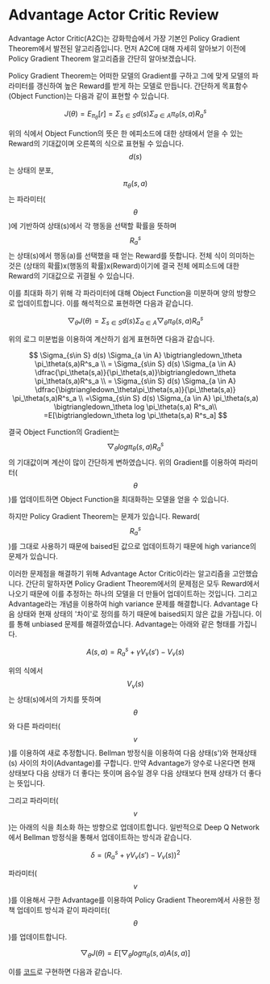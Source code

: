 # Advantage Actor Critic Review

Advantage Actor Critic\(A2C\)는 강화학습에서 가장 기본인 Policy Gradient Theorem에서 발전된 알고리즘입니다. 먼저 A2C에 대해 자세히 알아보기 이전에 Policy Gradient Theorem 알고리즘을 간단히 알아보겠습니다. 

Policy Gradient Theorem는 어떠한 모델의 Gradient를 구하고 그에 맞게 모델의 파라미터를 갱신하여 높은 Reward를 받게 하는 모델로 만듭니다. 간단하게 목표함수\(Object Function\)는 다음과 같이 표현할 수 있습니다.

$$
J(\theta) = E_{\pi_\theta}[r] = \Sigma_{s\in S} d(s) \Sigma_{a \in A} \pi_\theta(s,a)R^s_a
$$

위의 식에서 Object Function의 뜻은 한 에피소드에 대한 상태에서 얻을 수 있는 Reward의 기대값이며 오른쪽의 식으로 표현될 수 있습니다. $$d(s)$$ 는 상태의 분포, $$\pi_\theta(s,a)$$ 는 파라미터\( $$\theta$$ \)에 기반하여 상태\(s\)에서 각 행동을 선택할 확률을 뜻하며 $$R^s_a$$ 는 상태\(s\)에서 행동\(a\)를 선택했을 때 얻는 Reward를 뜻합니다. 전체 식이 의미하는 것은 \(상태의 확률\)x\(행동의 확률\)x\(Reward\)이기에 결국 전체 에피소드에 대한 Reward의 기대값으로 귀결될 수 있습니다.

이를 최대화 하기 위해 각 파라미터에 대해 Object Function을 미분하며 양의 방향으로 업데이트합니다. 이를 해석적으로 표현하면 다음과 같습니다.

$$
\bigtriangledown_\theta J(\theta) = \Sigma_{s\in S} d(s) \Sigma_{a \in A} \bigtriangledown_\theta \pi_\theta(s,a)R^s_a
$$

위의 로그 미분법을 이용하여 계산하기 쉽게 표현하면 다음과 같습니다.

$$
\Sigma_{s\in S} d(s) \Sigma_{a \in A} \bigtriangledown_\theta \pi_\theta(s,a)R^s_a \\
=  \Sigma_{s\in S} d(s) \Sigma_{a \in A} \dfrac{\pi_\theta(s,a)}{\pi_\theta(s,a)}\bigtriangledown_\theta \pi_\theta(s,a)R^s_a \\
= \Sigma_{s\in S} d(s) \Sigma_{a \in A} \dfrac{\bigtriangledown_\theta\pi_\theta(s,a)}{\pi_\theta(s,a)} \pi_\theta(s,a)R^s_a \\ 
=\Sigma_{s\in S} d(s) \Sigma_{a \in A} \pi_\theta(s,a) \bigtriangledown_\theta log \pi_\theta(s,a) R^s_a\\
=E[\bigtriangledown_\theta log \pi_\theta(s,a) R^s_a]
$$

결국 Object Function의 Gradient는 $$\bigtriangledown_\theta log \pi_\theta(s,a) R^s_a$$ 의 기대값이며 계산이 많이 간단하게 변하였습니다. 위의 Gradient를 이용하여 파라미터\( $$\theta$$ \)를 업데이트하면 Object Function을 최대화하는 모델을 얻을 수 있습니다.

하지만 Policy Gradient Theorem는 문제가 있습니다. Reward\( $$R^s_a$$ \)를 그대로 사용하기 때문에 baised된 값으로 업데이트하기 때문에 high variance의 문제가 있습니다.

이러한 문제점을 해결하기 위해 Advantage Actor Critic이라는 알고리즘을 고안했습니다. 간단히 말하자면 Policy Gradient Theorem에서의 문제점은 모두 Reward에서 나오기 때문에 이를 추정하는 하나의 모델을 더 만들어 업데이트하는 것입니다. 그리고 Advantage라는 개념을 이용하여 high variance 문제를 해결합니다. Advantage 다음 상태와 현재 상태의 '차이'로 정의를 하기 때문에 baised되지 않은 값을 가집니다. 이를 통해 unbiased 문제를 해결하였습니다. Advantage는 아래와 같은 형태를 가집니다.

$$
A(s,a) = R^s_a + \gamma V_v(s') - V_v(s)
$$

위의 식에서 $$V_v(s)$$ 는 상태\(s\)에서의 가치를 뜻하며 $$\theta$$ 와 다른 파라미터\($$v$$\)를 이용하여 새로 추정합니다. Bellman 방정식을 이용하여 다음 상태\(s'\)와 현재상태\(s\) 사이의 차이\(Advantage\)를 구합니다. 만약 Advantage가 양수로 나온다면 현재 상태보다 다음 상태가 더 좋다는 뜻이며 음수일 경우 다음 상태보다 현재 상태가 더 좋다는 뜻입니다.

그리고 파라미터\($$v$$\)는 아래의 식을 최소화 하는 방향으로 업데이트합니다. 일반적으로 Deep Q Network에서 Bellman 방정식을 통해서 업데이트하는 방식과 같습니다.

$$
\delta = (R^s_a + \gamma V_v(s') - V_v(s))^2
$$

파라미터\( $$v$$ \)를 이용해서 구한 Advantage를 이용하여 Policy Gradient Theorem에서 사용한 정책 업데이트 방식과 같이 파라미터\( $$\theta$$ \)를 업데이트합니다.

$$
\bigtriangledown_\theta J(\theta) = E[\bigtriangledown_\theta log \pi_\theta(s,a) A(s,a)]
$$

이를 [코드](https://github.com/sc2-korean-level/MoveToBeacon/blob/master/4wayBeacon_a2c/a2c.py)로 구현하면 다음과 같습니다.

